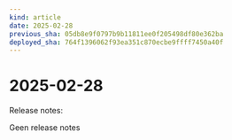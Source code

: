 ```yaml
---
kind: article
date: 2025-02-28
previous_sha: 05db8e9f0797b9b11811ee0f205498df80e362ba
deployed_sha: 764f1396062f93ea351c870ecbe9ffff7450a40f
---
```


# 2025-02-28

Release notes:

Geen release notes
